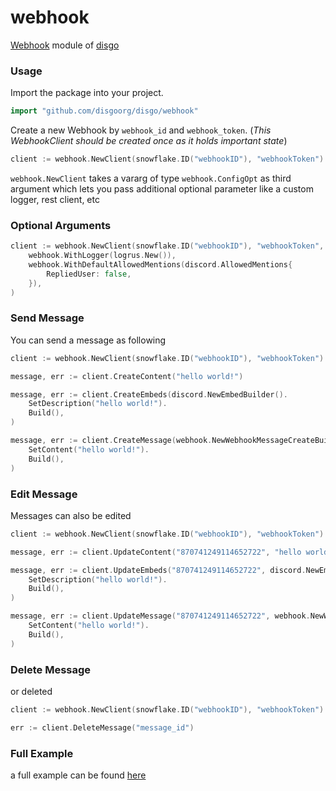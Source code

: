 # webhook

[Webhook](https://discord.com/developers/docs/resources/webhook) module of [disgo](https://github.com/disgoorg/disgo)

### Usage

Import the package into your project.

```go
import "github.com/disgoorg/disgo/webhook"
```

Create a new Webhook by `webhook_id` and `webhook_token`. (*This WebhookClient should be created once as it holds important state*)

```go
client := webhook.NewClient(snowflake.ID("webhookID"), "webhookToken")
```

`webhook.NewClient` takes a vararg of type `webhook.ConfigOpt` as third argument which lets you pass additional optional parameter like a custom logger, rest client, etc

### Optional Arguments

```go
client := webhook.NewClient(snowflake.ID("webhookID"), "webhookToken",
	webhook.WithLogger(logrus.New()),
	webhook.WithDefaultAllowedMentions(discord.AllowedMentions{
		RepliedUser: false,
	}),
)
```

### Send Message

You can send a message as following

```go
client := webhook.NewClient(snowflake.ID("webhookID"), "webhookToken")

message, err := client.CreateContent("hello world!")

message, err := client.CreateEmbeds(discord.NewEmbedBuilder().
	SetDescription("hello world!").
	Build(),
)

message, err := client.CreateMessage(webhook.NewWebhookMessageCreateBuilder().
	SetContent("hello world!").
	Build(),
)
```

### Edit Message

Messages can also be edited

```go
client := webhook.NewClient(snowflake.ID("webhookID"), "webhookToken")

message, err := client.UpdateContent("870741249114652722", "hello world!")

message, err := client.UpdateEmbeds("870741249114652722", discord.NewEmbedBuilder().
	SetDescription("hello world!").
	Build(),
)

message, err := client.UpdateMessage("870741249114652722", webhook.NewWebhookMessageUpdateBuilder().
	SetContent("hello world!").
	Build(),
)
```

### Delete Message

or deleted

```go
client := webhook.NewClient(snowflake.ID("webhookID"), "webhookToken")

err := client.DeleteMessage("message_id")
```

### Full Example

a full example can be found [here](https://github.com/disgoorg/disgo/tree/development/_examples/webhook/example.go)